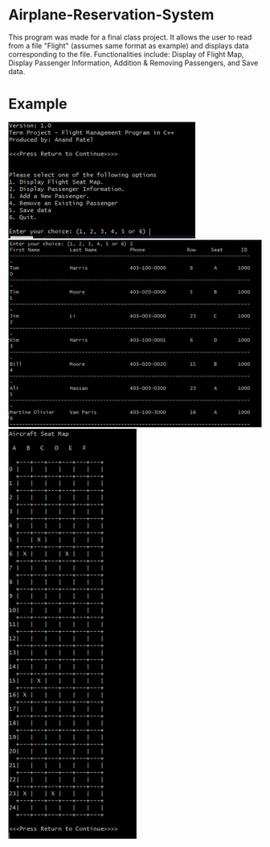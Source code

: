 # Airplane-Reservation-System
This program was made for a final class project. It allows the user to read from a file "Flight" (assumes same format as example) and displays data corresponding to the file. Functionalities include: Display of Flight Map, Display Passenger Information, Addition & Removing Passengers, and Save data.

# Example
<img src="images/Home_screen.PNG" >
<img src="images/Passenger_info.PNG" >
<img src="images/Passenger_Map.PNG" >
